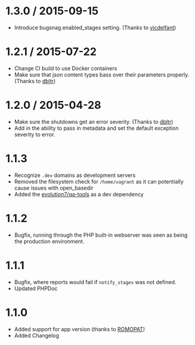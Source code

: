 1.3.0 / 2015-09-15
==================

  * Introduce bugsnag.enabled_stages setting. (Thanks to [vicdelfant](https://github.com/vicdelfant))

1.2.1 / 2015-07-22
==================

  * Change CI build to use Docker containers
  * Make sure that json content types bass over their parameters properly. (Thanks to [dbltr](https://github.com/dbtlr))

1.2.0 / 2015-04-28
==================

  * Make sure the shutdowns get an error severity. (Thanks to [dbltr](https://github.com/dbtl://github.com/dbtlr))
  * Add in the ability to pass in metadata and set the default exception severity to error.

# 1.1.3

* Recognize `.dev` domains as development servers
* Removed the filesystem check for `/home/vagrant` as it can potentially cause issues with open_basedir
* Added the [evolution7/qa-tools](https://github.com/evolution7/qa-tools) as a dev dependency

# 1.1.2

* Bugfix, running through the PHP built-in webserver was seen as being the production environment.

# 1.1.1

* Bugfix, where reports would fail if `notify_stages` was not defined.
* Updated PHPDoc

# 1.1.0

* Added support for app version (thanks to [ROMOPAT](https://github.com/ROMOPAT))
* Added Changelog
